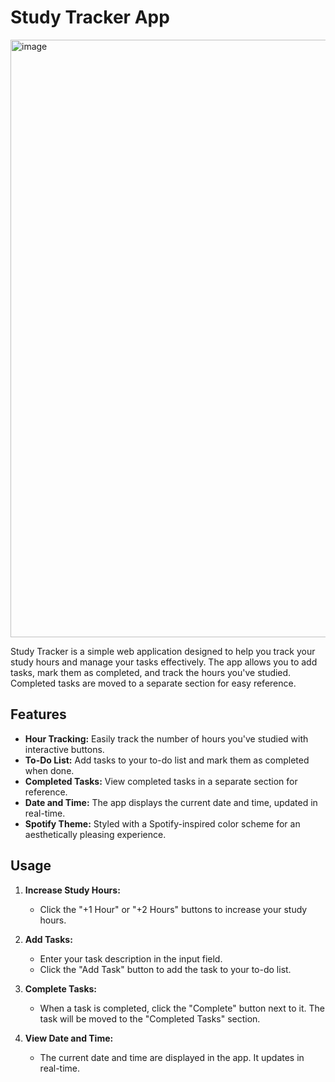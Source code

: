 # Study Tracker App

<img width="956" alt="image" src="https://github.com/rivkxx/study-tracker/assets/81345344/a7ee0b45-af1f-4d76-8285-641329c3bc74">


Study Tracker is a simple web application designed to help you track your study hours and manage your tasks effectively. The app allows you to add tasks, mark them as completed, and track the hours you've studied. Completed tasks are moved to a separate section for easy reference.

## Features

- **Hour Tracking:** Easily track the number of hours you've studied with interactive buttons.
- **To-Do List:** Add tasks to your to-do list and mark them as completed when done.
- **Completed Tasks:** View completed tasks in a separate section for reference.
- **Date and Time:** The app displays the current date and time, updated in real-time.
- **Spotify Theme:** Styled with a Spotify-inspired color scheme for an aesthetically pleasing experience.

## Usage

1. **Increase Study Hours:**
   - Click the "+1 Hour" or "+2 Hours" buttons to increase your study hours.
   
2. **Add Tasks:**
   - Enter your task description in the input field.
   - Click the "Add Task" button to add the task to your to-do list.

3. **Complete Tasks:**
   - When a task is completed, click the "Complete" button next to it. The task will be moved to the "Completed Tasks" section.

4. **View Date and Time:**
   - The current date and time are displayed in the app. It updates in real-time.
